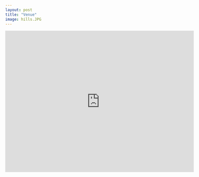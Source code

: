 ```yaml
---
layout: post
title: "Venue"
image: hills.JPG
---
```


<center>
<iframe src="https://www.google.com/maps/embed?pb=!1m18!1m12!1m3!1d2319.116895088467!2d-3.090814084369725!3d54.46087329834529!2m3!1f0!2f0!3f0!3m2!1i1024!2i768!4f13.1!3m3!1m2!1s0x487cc16220357017%3A0x17b57bddea6a7a86!2sLake%20District%20National%20Park!5e0!3m2!1sen!2suk!4v1670498452334!5m2!1sen!2suk" width="600" height="450" style="border:0;" allowfullscreen="" loading="lazy" referrerpolicy="no-referrer-when-downgrade"></iframe>
</center>